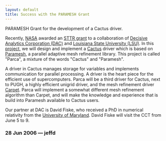 ```yaml
---
layout: default
title: Success with the PARAMESH Grant
---
```

PARAMESH Grant for the development of a Cactus driver.

Recently, [NASA](http://www.nasa.gov) awarded an [STTR
grant](http://sbir.gsfc.nasa.gov/SBIR/SBIR.html) to a collaboration of
[Decisive Analytics Corporation
(DAC)](http://www.decisive-analytics.com/home.html) and [Louisiana State
University (LSU)](http://www.lsu.edu). In this
[project](http://sbir.gsfc.nasa.gov/SBIR/sttr2005/phase1/awards/2005firm.html),
we will design and implement a [Cactus](http://www.cactuscode.org)
driver which is based on
[Paramesh](http://www.physics.drexel.edu/~olson/paramesh-doc/Users_manual/amr.html),
a parallel adaptive mesh refinement library. This project is called
"Parca", a mixture of the words "Cactus" and "Paramesh".

A driver in Cactus manages storage for variables and implements
communication for parallel processing. A driver is the heart piece for
the efficient use of supercomputers. Parca will be a third driver for
Cactus, next to PUGH, a highly efficient unigrid driver, and the mesh
refinement driver [Carpet](https://bitbucket.org/eschnett/carpet.git). Parca
will implement a somewhat different mesh refinement algorithm than Carpet,
and will make the knowledge and experience that is build into Paramesh
available to Cactus users.

Our partner at DAC is David Fiske, who received a PhD in numerical
relativity from the [University of
Maryland](http://www.physics.umd.edu/grt/). David Fiske will visit the
CCT from June 5 to 9.

### 28 Jun 2006 — jeffd
